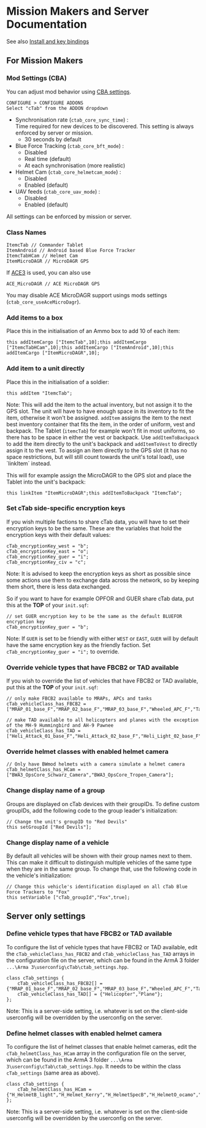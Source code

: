 # Mission Makers and Server Documentation

See also [Install and key bindings](EndUser.md)

For Mission Makers
------------------

### Mod Settings (CBA) ###

You can adjust mod behavior using [CBA settings](https://github.com/CBATeam/CBA_A3/wiki/CBA-Settings-System).

    CONFIGURE > CONFIGURE ADDONS
    Select "cTab" from the ADDON dropdown

* Synchronisation rate (`ctab_core_sync_time`) :<br /> Time required for new devices to be discovered. This setting is always enforced by server or mission.
  - 30 seconds by default
* Blue Force Tracking (`ctab_core_bft_mode`) : 
  - Disabled
  - Real time (default) 
  - At each synchronisation (more realistic)
* Helmet Cam (`ctab_core_helmetcam_mode`) : 
  - Disabled 
  - Enabled (default)
* UAV feeds (`ctab_core_uav_mode`) : 
  - Disabled 
  - Enabled (default)

All settings can be enforced by mission or server.

### Class Names ###

```SQF
ItemcTab // Commander Tablet
ItemAndroid // Android based Blue Force Tracker
ItemcTabHCam // Helmet Cam
ItemMicroDAGR // MicroDAGR GPS
```

If [ACE3](https://github.com/acemod/ACE3) is used, you can also use
```SQF
ACE_MicroDAGR // ACE MicroDAGR GPS
```
You may disable ACE MicroDAGR support usings mods settings (`ctab_core_useAceMicroDagr`).

### Add items to a box ###
Place this in the initialisation of an Ammo box to add 10 of each item:

```SQF
this addItemCargo ["ItemcTab",10];this addItemCargo ["ItemcTabHCam",10];this addItemCargo ["ItemAndroid",10];this addItemCargo ["ItemMicroDAGR",10];
```

### Add item to a unit directly ###
Place this in the initialisation of a soldier:

```SQF
this addItem "ItemcTab";
```

Note: This will add the item to the actual inventory, but not assign it to the GPS slot. The unit will have to have enough space in its inventory to fit the item, otherwise it won't be assigned. `addItem` assigns the item to the next best inventory container that fits the item, in the order of uniform, vest and backpack. The Tablet (`itemcTab`) for example won't fit in most uniforms, so there has to be space in either the vest or backpack. Use `addItemToBackpack` to add the item directly to the unit's backpack and `addItemToVest` to directly assign it to the vest. To assign an item directly to the GPS slot (it has no space restrictions, but will still count towards the unit's total load), use ´linkItem´ instead.

This will for example assign the MicroDAGR to the GPS slot and place the Tablet into the unit's backpack:

```SQF
this linkItem "ItemMicroDAGR";this addItemToBackpack "ItemcTab";
```

### Set cTab side-specific encryption keys ###
If you wish multiple factions to share cTab data, you will have to set their encryption keys to be the same. These are the variables that hold the encryption keys with their default values:

```SQF
cTab_encryptionKey_west = "b";
cTab_encryptionKey_east = "o";
cTab_encryptionKey_guer = "i";
cTab_encryptionKey_civ = "c";
```

Note: It is advised to keep the encryption keys as short as possible since some actions use them to exchange data across the network, so by keeping them short, there is less data exchanged.

So if you want to have for example OPFOR and GUER share cTab data, put this at the **TOP** of your `init.sqf`:

```SQF
// set GUER encryption key to be the same as the default BLUEFOR encryption key
cTab_encryptionKey_guer = "b";
```

Note: If `GUER` is set to be friendly with either `WEST` or `EAST`, `GUER` will by default have the same encryption key as the friendly faction. Set `cTab_encryptionKey_guer = "i";` to override.

### Override vehicle types that have FBCB2 or TAD available ###
If you wish to override the list of vehicles that have FBCB2 or TAD available, put this at the **TOP** of your `init.sqf`:

```SQF
// only make FBCB2 available to MRAPs, APCs and tanks
cTab_vehicleClass_has_FBCB2 = ["MRAP_01_base_F","MRAP_02_base_F","MRAP_03_base_F","Wheeled_APC_F","Tank"];

// make TAD available to all helicopters and planes with the exception of the MH-9 Hummingbird and AH-9 Pawnee
cTab_vehicleClass_has_TAD = ["Heli_Attack_01_base_F","Heli_Attack_02_base_F","Heli_Light_02_base_F","Heli_Transport_01_base_F","Heli_Transport_02_base_F","I_Heli_light_03_base_F","Plane"];
```

### Override helmet classes with enabled helmet camera ###

```SQF
// Only have BWmod helmets with a camera simulate a helmet camera
cTab_helmetClass_has_HCam = ["BWA3_OpsCore_Schwarz_Camera","BWA3_OpsCore_Tropen_Camera"];
```

### Change display name of a group ###
Groups are displayed on cTab devices with their groupIDs. To define custom groupIDs, add the following code to the group leader's initialization:

```SQF
// Change the unit's groupID to "Red Devils"
this setGroupId ["Red Devils"];
```

### Change display name of a vehicle ###
By default all vehicles will be shown with their group names next to them. This can make it difficult to distinguish multiple vehicles of the same type when they are in the same group. To change that, use the following code in the vehicle's initialization:

```SQF
// Change this vehicle's identification displayed on all cTab Blue Force Trackers to "Fox"
this setVariable ["cTab_groupId","Fox",true];
```

Server only settings
--------------------

### Define vehicle types that have FBCB2 or TAD available ###
To configure the list of vehicle types that have FBCB2 or TAD available, edit the `cTab_vehicleClass_has_FBCB2` and `cTab_vehicleClass_has_TAD` arrays in the configuration file on the server, which can be found in the ArmA 3 folder `...\Arma 3\userconfig\cTab\ctab_settings.hpp`.

```SQF
class cTab_settings {
    cTab_vehicleClass_has_FBCB2[] = {"MRAP_01_base_F","MRAP_02_base_F","MRAP_03_base_F","Wheeled_APC_F","Tank","Truck_01_base_F","Truck_03_base_F"};
    cTab_vehicleClass_has_TAD[] = {"Helicopter","Plane"};
};
```

Note: This is a server-side setting, i.e. whatever is set on the client-side userconfig will be overridden by the userconfig on the server.

### Define helmet classes with enabled helmet camera ###
To configure the list of helmet classes that enable helmet cameras, edit the `cTab_helmetClass_has_HCam` array in the configuration file on the server, which can be found in the ArmA 3 folder `...\Arma 3\userconfig\cTab\ctab_settings.hpp`. It needs to be within the class `cTab_settings` (same area as above).

```SQF
class cTab_settings {
    cTab_helmetClass_has_HCam = {"H_HelmetB_light","H_Helmet_Kerry","H_HelmetSpecB","H_HelmetO_ocamo","BWA3_OpsCore_Fleck_Camera","BWA3_OpsCore_Schwarz_Camera","BWA3_OpsCore_Tropen_Camera"};
};
```

Note: This is a server-side setting, i.e. whatever is set on the client-side userconfig will be overridden by the userconfig on the server.